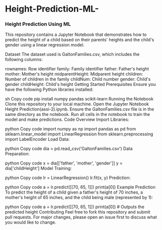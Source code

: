 # Height-Prediction-ML-

<h3>Height Prediction Using ML</h3>
This repository contains a Jupyter Notebook that demonstrates how to predict the height of a child based on their parents' heights and the child's gender using a linear regression model.

Dataset
The dataset used is GaltonFamilies.csv, which includes the following columns:

rownames: Row identifier
family: Family identifier
father: Father's height
mother: Mother's height
midparentHeight: Midparent height
children: Number of children in the family
childNum: Child number
gender: Child's gender
childHeight: Child's height
Getting Started
Prerequisites
Ensure you have the following Python libraries installed:

sh
Copy code
pip install numpy pandas scikit-learn
Running the Notebook
Clone this repository to your local machine.
Open the Jupyter Notebook Height Prediction(assi-2).ipynb.
Ensure the GaltonFamilies.csv file is in the same directory as the notebook.
Run all cells in the notebook to train the model and make predictions.
Code Overview
Import Libraries:

python
Copy code
import numpy as np
import pandas as pd
from sklearn.linear_model import LinearRegression
from sklearn.preprocessing import LabelEncoder
Load Data:

python
Copy code
dia = pd.read_csv('GaltonFamilies.csv')
Data Preparation:

python
Copy code
x = dia[['father', 'mother', 'gender']]
y = dia['childHeight']
Model Training:

python
Copy code
lr = LinearRegression()
lr.fit(x, y)
Prediction:

python
Copy code
a = lr.predict([[70, 65, 1]])
print(a[0])
Example Prediction
To predict the height of a child given a father's height of 70 inches, a mother's height of 65 inches, and the child being male (represented by 1):

python
Copy code
a = lr.predict([[70, 65, 1]])
print(a[0])  # Outputs the predicted height
Contributing
Feel free to fork this repository and submit pull requests. For major changes, please open an issue first to discuss what you would like to change.

